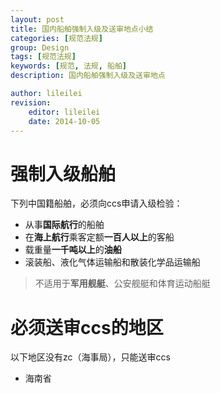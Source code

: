 ```yaml
---
layout: post
title: 国内船舶强制入级及送审地点小结
categories: [规范法规]
group: Design
tags: [规范法规]
keywords: [规范, 法规, 船舶]
description: 国内船舶强制入级及送审地点

author: lileilei
revision:
    editor: lileilei
    date: 2014-10-05
---
```


# 强制入级船舶

下列中国籍船舶，必须向ccs申请入级检验：

+ 从事**国际航行**的船舶
+ 在**海上航行**乘客定额**一百人以上**的客船
+ 载重量**一千吨以上**的**油船**
+ 滚装船、液化气体运输船和散装化学品运输船

> 不适用于**军用舰艇**、公安舰艇和体育运动船艇

# 必须送审ccs的地区

以下地区没有zc（海事局），只能送审ccs

+ 海南省